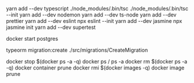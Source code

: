 yarn add --dev typescript
./node_modules/.bin/tsc
./node_modules/.bin/tsc --init
yarn add --dev nodemon
yarn add --dev ts-node
yarn add --dev prettier
yarn add --dev eslint
npx eslint --init
yarn add --dev jasmine
npx jasmine init
yarn add --dev supertest

docker start postgres

typeorm migration:create ./src/migrations/CreateMigration

docker stop $(docker ps -a -q)
docker ps / ps -a
docker rm $(docker ps -a -q)
docker container prune
docker rmi $(docker images -q)
docker image prune
